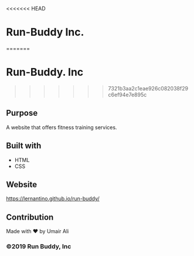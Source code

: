 <<<<<<< HEAD
# Run-Buddy Inc.
=======
# Run-Buddy. Inc
>>>>>>> 7321b3aa2c1eae926c082038f29c6ef94e7e895c

## Purpose 
A website that offers fitness training services.

## Built with 
* HTML
* CSS

## Website
https://lernantino.github.io/run-buddy/

## Contribution 
Made with ❤️ by Umair Ali

### ©️2019 Run Buddy, Inc 

